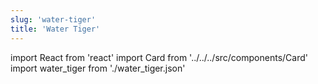 ```yaml
---
slug: 'water-tiger'
title: 'Water Tiger'
---
```


import React from 'react'
import Card from '../../../src/components/Card'
import water_tiger from './water_tiger.json'

<Card data={water_tiger} />

